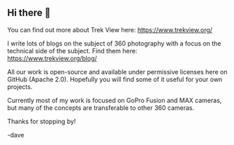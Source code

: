 ## Hi there 👋

You can find out more about Trek View here: https://www.trekview.org/

I write lots of blogs on the subject of 360 photography with a focus on the technical side of the subject. Find them here: https://www.trekview.org/blog/

All our work is open-source and available under permissive licenses here on GitHub (Apache 2.0). Hopefully you will find some of it useful for your own projects.

Currently most of my work is focused on GoPro Fusion and MAX cameras, but many of the concepts are transferable to other 360 cameras.

Thanks for stopping by!

-dave
